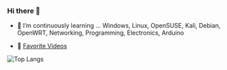 ### Hi there 👋

- 🌱 I’m continuously learning ... Windows, Linux, OpenSUSE, Kali, Debian, OpenWRT, Networking, Programming, Electronics, Arduino

- 🎥 [Favorite Videos](videos.md)

<!--
**eugeniomiro/eugeniomiro** is a ✨ _special_ ✨ repository because its `README.md` (this file) appears on your GitHub profile.

Here are some ideas to get you started:

- 🔭 I’m currently working on ...
- 👯 I’m looking to collaborate on ...
- 🤔 I’m looking for help with ...
- 💬 Ask me about ...
- 📫 How to reach me: ...
- 😄 Pronouns: ...
- ⚡ Fun fact: ...
-->

![Top Langs](https://github-readme-stats.vercel.app/api/top-langs/?username=eugeniomiro)
